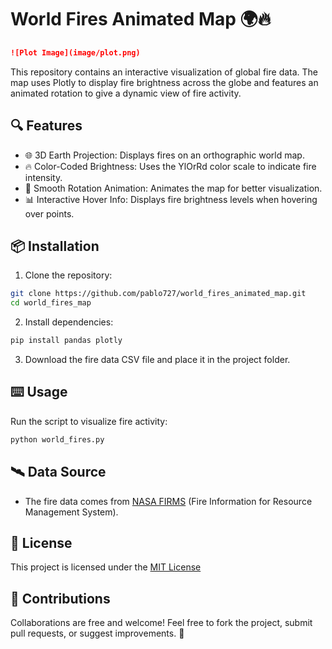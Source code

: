 # World Fires Animated Map 🌍🔥
```markdown
![Plot Image](image/plot.png)
```
This repository contains an interactive visualization of global fire data. The map uses Plotly to display fire brightness across the globe and features an animated rotation to give a dynamic view of fire activity.

## 🔍 Features
- 🌐 3D Earth Projection: Displays fires on an orthographic world map.
- 🔥 Color-Coded Brightness: Uses the YlOrRd color scale to indicate fire intensity.
- 🎥 Smooth Rotation Animation: Animates the map for better visualization.
- 📊 Interactive Hover Info: Displays fire brightness levels when hovering over points.

## 📦 Installation
1. Clone the repository:
```sh
git clone https://github.com/pablo727/world_fires_animated_map.git
cd world_fires_map
```
2. Install dependencies:
```sh
pip install pandas plotly
```
3. Download the fire data CSV file and place it in the project folder.

## ⌨️ Usage
Run the script to visualize fire activity:
```sh
python world_fires.py
```

## 🛰️ Data Source
- The fire data comes from [NASA FIRMS](https://www.earthdata.nasa.gov/) (Fire Information for Resource Management System).

## 📝 License
This project is licensed under the [MIT License](https://opensource.org/licenses/MIT)

## 🤝 Contributions
Collaborations are free and welcome! Feel free to fork the project, submit pull requests, or suggest improvements. 🚀
